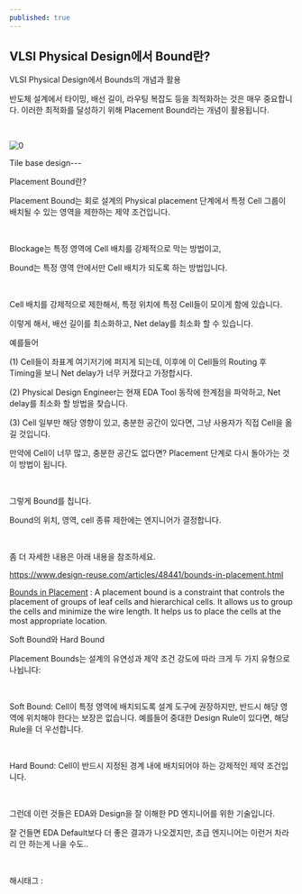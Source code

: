 ```yaml
---
published: true
---
```

## VLSI Physical Design에서 Bound란?

VLSI Physical Design에서 Bounds의 개념과 활용

반도체 설계에서 타이밍, 배선 길이, 라우팅 복잡도 등을 최적화하는 것은 매우 중요합니다. 이러한 최적화를 달성하기 위해 Placement Bound라는 개념이 활용됩니다. 

​

![0](/asset/img/223686673490/0.png)

Tile base design---

Placement Bound란?

Placement Bound는 회로 설계의 Physical placement 단계에서 특정 Cell 그룹이 배치될 수 있는 영역을 제한하는 제약 조건입니다.

​

Blockage는 특정 영역에 Cell 배치를 강제적으로 막는 방법이고,

Bound는 특정 영역 안에서만 Cell 배치가 되도록 하는 방법입니다.

​

Cell 배치를 강제적으로 제한해서, 특정 위치에 특정 Cell들이 모이게 함에 있습니다.

이렇게 해서, 배선 길이를 최소화하고, Net delay를 최소화 할 수 있습니다.

예를들어 

(1) Cell들이 좌표계 여기저기에 퍼지게 되는데, 이후에 이 Cell들의 Routing 후 Timing을 보니 Net delay가 너무 커졌다고 가정합시다.

(2) Physical Design Engineer는 현재 EDA Tool 동작에 한계점을 파악하고, Net delay를 최소화 할 방법을 찾습니다.

(3) Cell 일부만 해당 영향이 있고, 충분한 공간이 있다면, 그냥 사용자가 직접 Cell을 옮길 것입니다.

만약에 Cell이 너무 많고, 충분한 공간도 없다면? Placement 단계로 다시 돌아가는 것이 방법이 됩니다.

​

그렇게 Bound를 칩니다.

Bound의 위치, 영역, cell 종류 제한에는 엔지니어가 결정합니다.

​

좀 더 자세한 내용은 아래 내용을 참조하세요.

https://www.design-reuse.com/articles/48441/bounds-in-placement.html

[Bounds in Placement](https://www.design-reuse.com/articles/48441/bounds-in-placement.html) : A placement bound is a constraint that controls the placement of groups of leaf cells and hierarchical cells. It allows us to group the cells and minimize the wire length. It helps us to place the cells at the most appropriate location.

Soft Bound와 Hard Bound

Placement Bounds는 설계의 유연성과 제약 조건 강도에 따라 크게 두 가지 유형으로 나뉩니다:

​

Soft Bound: Cell이 특정 영역에 배치되도록 설계 도구에 권장하지만, 반드시 해당 영역에 위치해야 한다는 보장은 없습니다. 예를들어 중대한 Design Rule이 있다면, 해당 Rule을 더 우선합니다.

​

Hard Bound: Cell이 반드시 지정된 경계 내에 배치되어야 하는 강제적인 제약 조건입니다.

​

그런데 이런 것들은 EDA와 Design을 잘 이해한 PD 엔지니어를 위한 기술입니다.

잘 건들면 EDA Default보다 더 좋은 결과가 나오겠지만, 초급 엔지니어는 이런거 차라리 안 하는게 나을 수도..

​

 해시태그 : 